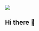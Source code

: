 <img src="https://visitor-badge.laobi.icu/badge?page_id=RMOoNFID.RMOoNFID"/>

## Hi there 👋

<!--
**RMOoNFID/RMOoNFID** is a ✨ _special_ ✨ repository because its `README.md` (this file) appears on your GitHub profile.

Here are some ideas to get you started:

- 🔭 I’m currently working on ...
- 🌱 I’m currently learning ...
- 👯 I’m looking to collaborate on ...
- 🤔 I’m looking for help with ...
- 💬 Ask me about ...
- 📫 How to reach me: ...
- 😄 Pronouns: ...
- ⚡ Fun fact: ...
-->
